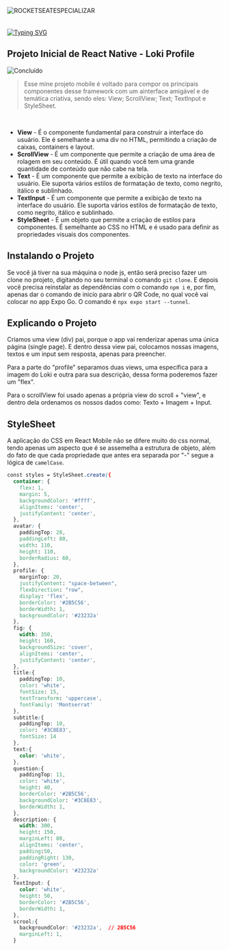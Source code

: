 ![ROCKETSEATESPECIALIZAR]()
<br><br><br>
[![Typing SVG](https://readme-typing-svg.demolab.com?font=Fira+Code&pause=1000&width=435&lines=Profile+Loki+!;React+Native+e+Expo+Go&pause=1000&color=3C8E83&width=435)](https://git.io/typing-svg)

## Projeto Inicial de React Native - Loki Profile
![Concluído](http://img.shields.io/static/v1?label=STATUS&message=CONCLUÍDO&color=3C8E83&style=for-the-badge)
> Esse mine projeto mobile é voltado para compor os principais componentes desse framework com um ainterface amigável e de temática criativa, sendo eles: View; ScrollView; Text; TextInput e StyleSheet.

<br>

- **View** - É o componente fundamental para construir a interface do usuário. Ele é semelhante a uma div no HTML, permitindo a criação de caixas, containers e layout.
- **ScrollView** - É um componente que permite a criação de uma área de rolagem em seu conteúdo. É útil quando você tem uma grande quantidade de conteúdo que não cabe na tela.
- **Text** - É um componente que permite a exibição de texto na interface do usuário. Ele suporta vários estilos de formatação de texto, como negrito, itálico e sublinhado.
- **TextInput** - É um componente que permite a exibição de texto na interface do usuário. Ele suporta vários estilos de formatação de texto, como negrito, itálico e sublinhado.
- **StyleSheet** - É um objeto que permite a criação de estilos para componentes. É semelhante ao CSS no HTML e é usado para definir as propriedades visuais dos componentes.

## Instalando o Projeto

Se você já tiver na sua máquina o node js, então será preciso fazer um clone no projeto, digitando no seu terminal o comando `git clone`. E depois você precisa reinstalar as dependências com o comando `npm i` e, por fim, apenas dar o comando de inicío para abrir o QR Code, no qual você vai colocar no app Expo Go. O comando é `npx expo start --tunnel`.

## Explicando o Projeto 

Criamos uma view (div) pai, porque o app vai renderizar apenas uma única página (single page). E dentro dessa view pai, colocamos nossas imagens, textos e um input sem resposta, apenas para preencher.

Para a parte do "profile" separamos duas views, uma específica para a imagem do Loki e outra para sua descrição, dessa forma poderemos fazer um "flex". 

Para o scrollView foi usado apenas a própria view do scroll + "view", e dentro dela ordenamos os nossos dados como: Texto + Imagem + Input.

## StyleSheet

A aplicação do CSS em React Mobile não se difere muito do css normal, tendo apenas um aspecto que é se assemelha a estrutura de objeto, além do fato de que cada propriedade que antes era separada por "-" segue a lógica de `camelCase`.

```css
const styles = StyleSheet.create({
  container: {
    flex: 1,
    margin: 5,
    backgroundColor: '#ffff',
    alignItems: 'center',
    justifyContent: 'center',
  },
  avatar: {
    paddingTop: 28,
    paddingLeft: 80,
    width: 110,
    height: 110,
    borderRadius: 60,
  },
  profile: {
    marginTop: 20,
    justifyContent: "space-between",
    flexDirection: "row",
    display: 'flex',
    borderColor: '#2B5C56',
    borderWidth: 1,
    backgroundColor: '#23232a'
  },
  fig: {
    width: 350,
    height: 160,
    backgroundSize: 'cover',
    alignItems: 'center',
    justifyContent: 'center',
  },
  title:{
    paddingTop: 10,
    color: 'white',
    fontSize: 15,
    textTransform: 'uppercase',
    fontFamily: 'Montserrat'
  },
  subtitle:{
    paddingTop: 10,
    color: '#3C8E83',
    fontSize: 14
  },
  text:{
    color: 'white',
  },
  question:{
    paddingTop: 11,
    color: 'white',
    height: 40,
    borderColor: '#2B5C56',
    backgroundColor: '#3C8E83',
    borderWidth: 1,
  },
  description: {
    width: 300,
    height: 150,
    marginLeft: 80,
    alignItems: 'center',
    padding:50,
    paddingRight: 130,
    color: 'green',
    backgroundColor: '#23232a'
  },
  TextInput: {
    color: 'white',
    height: 50,
    borderColor: '#2B5C56',
    borderWidth: 1,
  },
  scrool:{
    backgroundColor: '#23232a',  // 2B5C56
    marginLeft: 1,
  }
```
